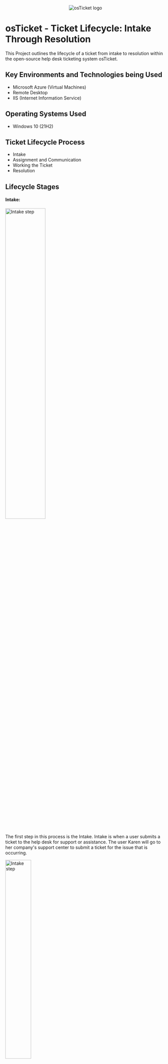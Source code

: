 <p align="center">
<img src="https://i.imgur.com/Clzj7Xs.png" alt="osTicket logo"/>
</p>

<h1>osTicket - Ticket Lifecycle: Intake Through Resolution</h1>
This Project outlines the lifecycle of a ticket from intake to resolution within the open-source help desk ticketing system osTicket.<br />


<h2> Key Environments and Technologies being Used</h2>

- Microsoft Azure (Virtual Machines)
- Remote Desktop
- IIS (Internet Information Service)

<h2>Operating Systems Used </h2>

- Windows 10</b> (21H2)

<h2>Ticket Lifecycle Process</h2>

- Intake
- Assignment and Communication
- Working the Ticket
- Resolution

<h2>Lifecycle Stages</h2>

<h4>Intake:</h4>

<p> 
<img src="https://i.imgur.com/qUh8ijV.jpeg" height="50%" width="50%" alt="Intake step"/>
</p>
<p>
 The first step in this process is the Intake. Intake is when a user submits a ticket to the help desk for support or assistance. The user Karen will go to her company's support center to submit a ticket for the issue that is occurring. 
</p>
<p>
  <img src="https://i.imgur.com/umrlS0Y.jpeg" height="40%" width="40%" alt="Intake step"/>
</p>
<p>
  Now once Karen is logged into her account, she will begin to fill out a form that will have a help topic, ticket details, and an issue summary. When that is completed, she will just submit it and go from there. 
</p>
<p>
   <img src="https://i.imgur.com/fJaTuS3.jpeg" height="40%" width="40%" alt="Intake step"/>
</p>
<p>
  In the picture above, Karen submitted the ticket, and now an agent will be able to communicate with her about the issue that is occurring. This is important to continue to give updates and keep the user in the loop about whats going on and/if there are any solutions. 
</p>
<br />

<h4>Assignment and Communication:</h4>

<p>
<img src="https://i.imgur.com/Iqa7ZA9.png" height="40%" width="40%" alt="Assignment and Communication"/>
</p>
  The second step is Assignment and Communication. As we can see above, the problem is a mobile/online banking issue. This will be assigned to a certain department, and an SLA will be set as well as the severity/time for this ticket. 
</p>
<p>
  <img src="https://i.imgur.com/AuRB9nZ.jpeg" height="40%" width="40%" alt="Assignment and Communication"/>
  </p>
  <p>
    Here you can see that the agent John made an update to the ticket. He updated the SLA and also added a comment about the entire system needing to be fixed. The user Karen is able to see this update as well, letting her know what is being done.
  </p>
<br />

<h4>Working the Ticket:</h4>

<p>
<img src="https://i.imgur.com/AuRB9nZ.jpeg" height="40%" width="40%" alt="Working Ticket"/>
</p>
<p>
The Next Step is working on the ticket. This ticket was assigned to the online banking team. Agent Jane has officially taken over this ticket and is now working on it, figuring out a solution. Agent Jane did indeed figure out a solution. Continuing to update the user, she replied to the ticket stating what was going on and what needed to be done to fix the problem. 
</p>
<br />

<h4>Resolution:</h4>

<p>
<img src="https://i.imgur.com/7W7tfqZ.png" height="40%" width="40%" alt="Resolution"/> 
</p>
<p>
Finally, a resolution was found. Agent Jane responded to the ticket, stating that the system is going to need several updates. She will be restarting the system and running the updates, shouldn't take to long and the system will be back up shortly. Once this is completed. Jane can now mark that ticket as resolved. When she goes back to the dashboard, she shouldn't see that ticket anymore. If you do want to see that ticket you can go to your closed tickets and pull it up.  
</p>
<br />

